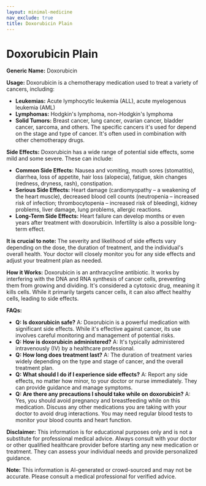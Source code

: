 ```yaml
---
layout: minimal-medicine
nav_exclude: true
title: Doxorubicin Plain
---
```


# Doxorubicin Plain

**Generic Name:** Doxorubicin

**Usage:** Doxorubicin is a chemotherapy medication used to treat a variety of cancers, including:

* **Leukemias:**  Acute lymphocytic leukemia (ALL), acute myelogenous leukemia (AML)
* **Lymphomas:** Hodgkin's lymphoma, non-Hodgkin's lymphoma
* **Solid Tumors:** Breast cancer, lung cancer, ovarian cancer, bladder cancer, sarcoma, and others.  The specific cancers it's used for depend on the stage and type of cancer.  It's often used in combination with other chemotherapy drugs.


**Side Effects:** Doxorubicin has a wide range of potential side effects, some mild and some severe.  These can include:

* **Common Side Effects:** Nausea and vomiting, mouth sores (stomatitis), diarrhea, loss of appetite, hair loss (alopecia), fatigue, skin changes (redness, dryness, rash), constipation.
* **Serious Side Effects:**  Heart damage (cardiomyopathy – a weakening of the heart muscle), decreased blood cell counts (neutropenia – increased risk of infection; thrombocytopenia – increased risk of bleeding), kidney problems, liver damage, lung problems,  allergic reactions.
* **Long-Term Side Effects:**  Heart failure can develop months or even years after treatment with doxorubicin.  Infertility is also a possible long-term effect.

**It is crucial to note:**  The severity and likelihood of side effects vary depending on the dose, the duration of treatment, and the individual's overall health.  Your doctor will closely monitor you for any side effects and adjust your treatment plan as needed.


**How it Works:** Doxorubicin is an anthracycline antibiotic. It works by interfering with the DNA and RNA synthesis of cancer cells, preventing them from growing and dividing.  It's considered a cytotoxic drug, meaning it kills cells.  While it primarily targets cancer cells, it can also affect healthy cells, leading to side effects.


**FAQs:**

* **Q: Is doxorubicin safe?** A: Doxorubicin is a powerful medication with significant side effects. While it's effective against cancer, its use involves careful monitoring and management of potential risks.
* **Q: How is doxorubicin administered?** A: It's typically administered intravenously (IV) by a healthcare professional.
* **Q: How long does treatment last?** A: The duration of treatment varies widely depending on the type and stage of cancer, and the overall treatment plan.
* **Q: What should I do if I experience side effects?** A:  Report any side effects, no matter how minor, to your doctor or nurse immediately.  They can provide guidance and manage symptoms.
* **Q: Are there any precautions I should take while on doxorubicin?** A:  Yes, you should avoid pregnancy and breastfeeding while on this medication.  Discuss any other medications you are taking with your doctor to avoid drug interactions.  You may need regular blood tests to monitor your blood counts and heart function.


**Disclaimer:** This information is for educational purposes only and is not a substitute for professional medical advice.  Always consult with your doctor or other qualified healthcare provider before starting any new medication or treatment.  They can assess your individual needs and provide personalized guidance.


**Note:** This information is AI-generated or crowd-sourced and may not be accurate. Please consult a medical professional for verified advice.